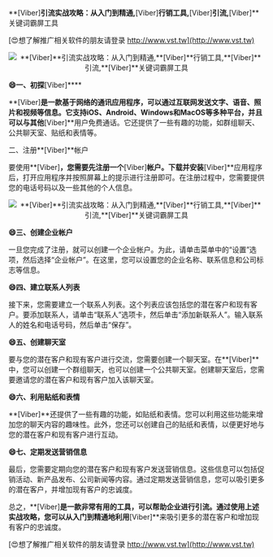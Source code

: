 **[Viber]**引流实战攻略：从入门到精通,**[Viber]**行销工具,**[Viber]**引流,**[Viber]**关键词霸屏工具

[😍想了解推广相关软件的朋友请登录 http://www.vst.tw](http://www.vst.tw)

 <center><img src="https://vst.tw/MP4/tuiguang/png/4.png" alt="**[Viber]**引流实战攻略：从入门到精通,**[Viber]**行销工具,**[Viber]**引流,**[Viber]**关键词霸屏工具"></center>

**😄一、初探**[Viber]****

**[Viber]**是一款基于网络的通讯应用程序，可以通过互联网发送文字、语音、照片和视频等信息。它支持iOS、Android、Windows和MacOS等多种平台，并且可以与其他**[Viber]**用户免费通话。它还提供了一些有趣的功能，如群组聊天、公共聊天室、贴纸和表情等。

二、注册**[Viber]**帐户

要使用**[Viber]**，您需要先注册一个**[Viber]**帐户。下载并安装**[Viber]**应用程序后，打开应用程序并按照屏幕上的提示进行注册即可。在注册过程中，您需要提供您的电话号码以及一些其他的个人信息。

 <center><img src="https://vst.tw/MP4/tuiguang/png/5.png" alt="**[Viber]**引流实战攻略：从入门到精通,**[Viber]**行销工具,**[Viber]**引流,**[Viber]**关键词霸屏工具"></center>

**😄三、创建企业帐户**

一旦您完成了注册，就可以创建一个企业帐户。为此，请单击菜单中的“设置”选项，然后选择“企业帐户”。在这里，您可以设置您的企业名称、联系信息和公司标志等信息。

**😄四、建立联系人列表**

接下来，您需要建立一个联系人列表。这个列表应该包括您的潜在客户和现有客户。要添加联系人，请单击“联系人”选项卡，然后单击“添加新联系人”。输入联系人的姓名和电话号码，然后单击“保存”。

**😄五、创建聊天室**

要与您的潜在客户和现有客户进行交流，您需要创建一个聊天室。在**[Viber]**中，您可以创建一个群组聊天，也可以创建一个公共聊天室。创建聊天室后，您需要邀请您的潜在客户和现有客户加入该聊天室。

**😄六、利用贴纸和表情**

**[Viber]**还提供了一些有趣的功能，如贴纸和表情。您可以利用这些功能来增加您的聊天内容的趣味性。此外，您还可以创建自己的贴纸和表情，以便更好地与您的潜在客户和现有客户进行互动。

**😄七、定期发送营销信息**

最后，您需要定期向您的潜在客户和现有客户发送营销信息。这些信息可以包括促销活动、新产品发布、公司新闻等内容。通过定期发送营销信息，您可以吸引更多的潜在客户，并增加现有客户的忠诚度。

总之，**[Viber]**是一款非常有用的工具，可以帮助企业进行引流。通过使用上述实战攻略，您可以从入门到精通地利用**[Viber]**来吸引更多的潜在客户和增加现有客户的忠诚度。

[😍想了解推广相关软件的朋友请登录 http://www.vst.tw](http://www.vst.tw)



